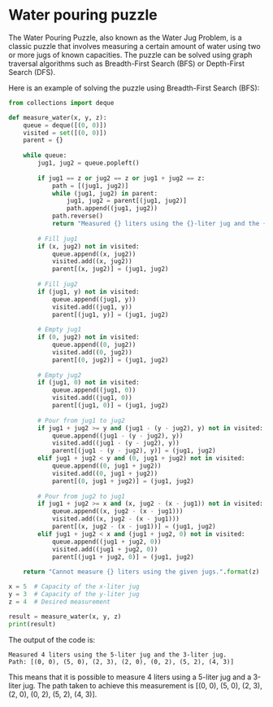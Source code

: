 # Water pouring puzzle

The Water Pouring Puzzle, also known as the Water Jug Problem, is a classic puzzle that involves measuring a certain amount of water using two or more jugs of known capacities. The puzzle can be solved using graph traversal algorithms such as Breadth-First Search (BFS) or Depth-First Search (DFS).

Here is an example of solving the puzzle using Breadth-First Search (BFS):

```python
from collections import deque

def measure_water(x, y, z):
    queue = deque([(0, 0)])
    visited = set([(0, 0)])
    parent = {}
    
    while queue:
        jug1, jug2 = queue.popleft()
        
        if jug1 == z or jug2 == z or jug1 + jug2 == z:
            path = [(jug1, jug2)]
            while (jug1, jug2) in parent:
                jug1, jug2 = parent[(jug1, jug2)]
                path.append((jug1, jug2))
            path.reverse()
            return "Measured {} liters using the {}-liter jug and the {}-liter jug.\nPath: {}".format(z, x, y, path)
        
        # Fill jug1
        if (x, jug2) not in visited:
            queue.append((x, jug2))
            visited.add((x, jug2))
            parent[(x, jug2)] = (jug1, jug2)
        
        # Fill jug2
        if (jug1, y) not in visited:
            queue.append((jug1, y))
            visited.add((jug1, y))
            parent[(jug1, y)] = (jug1, jug2)
        
        # Empty jug1
        if (0, jug2) not in visited:
            queue.append((0, jug2))
            visited.add((0, jug2))
            parent[(0, jug2)] = (jug1, jug2)
        
        # Empty jug2
        if (jug1, 0) not in visited:
            queue.append((jug1, 0))
            visited.add((jug1, 0))
            parent[(jug1, 0)] = (jug1, jug2)
        
        # Pour from jug1 to jug2
        if jug1 + jug2 >= y and (jug1 - (y - jug2), y) not in visited:
            queue.append((jug1 - (y - jug2), y))
            visited.add((jug1 - (y - jug2), y))
            parent[(jug1 - (y - jug2), y)] = (jug1, jug2)
        elif jug1 + jug2 < y and (0, jug1 + jug2) not in visited:
            queue.append((0, jug1 + jug2))
            visited.add((0, jug1 + jug2))
            parent[(0, jug1 + jug2)] = (jug1, jug2)
        
        # Pour from jug2 to jug1
        if jug1 + jug2 >= x and (x, jug2 - (x - jug1)) not in visited:
            queue.append((x, jug2 - (x - jug1)))
            visited.add((x, jug2 - (x - jug1)))
            parent[(x, jug2 - (x - jug1))] = (jug1, jug2)
        elif jug1 + jug2 < x and (jug1 + jug2, 0) not in visited:
            queue.append((jug1 + jug2, 0))
            visited.add((jug1 + jug2, 0))
            parent[(jug1 + jug2, 0)] = (jug1, jug2)
    
    return "Cannot measure {} liters using the given jugs.".format(z)

x = 5  # Capacity of the x-liter jug
y = 3  # Capacity of the y-liter jug
z = 4  # Desired measurement

result = measure_water(x, y, z)
print(result)
```
The output of the code is:
```
Measured 4 liters using the 5-liter jug and the 3-liter jug.
Path: [(0, 0), (5, 0), (2, 3), (2, 0), (0, 2), (5, 2), (4, 3)]
```
This means that it is possible to measure 4 liters using a 5-liter jug and a 3-liter jug. The path taken to achieve this measurement is [(0, 0), (5, 0), (2, 3), (2, 0), (0, 2), (5, 2), (4, 3)].